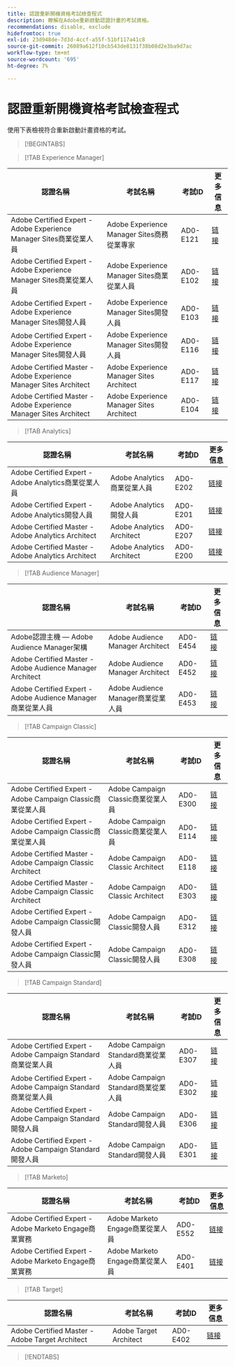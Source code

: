 ```yaml
---
title: 認證重新開機資格考試檢查程式
description: 瞭解在Adobe重新啟動認證計畫的考試資格。
recommendations: disable, exclude
hidefromtoc: true
exl-id: 23d948de-7d3d-4ccf-a55f-51bf117a41c8
source-git-commit: 26089a612f10cb543de8131f38b08d2e3ba9d7ac
workflow-type: tm+mt
source-wordcount: '695'
ht-degree: 7%

---
```


# 認證重新開機資格考試檢查程式

使用下表檢視符合重新啟動計畫資格的考試。

>[!BEGINTABS]

>[!TAB Experience Manager]

| 認證名稱 | 考試名稱 | 考試ID | 更多信息 |
| --- | --- | --- | --- |
| Adobe Certified Expert - Adobe Experience Manager Sites商業從業人員 | Adobe Experience Manager Sites商務從業專家 | AD0-E121 | [链接](https://experienceleague.adobe.com/docs/certification/certification/restart-program.html?lang=en&quot;) |
| Adobe Certified Expert - Adobe Experience Manager Sites商業從業人員 | Adobe Experience Manager Sites商業從業人員 | AD0-E102 | [链接](https://experienceleague.adobe.com/docs/certification/certification/restart-program.html?lang=en&quot;) |
| Adobe Certified Expert - Adobe Experience Manager Sites開發人員 | Adobe Experience Manager Sites開發人員 | AD0-E103 | [链接](https://experienceleague.adobe.com/docs/certification/certification/restart-program.html?lang=en&quot;) |
| Adobe Certified Expert - Adobe Experience Manager Sites開發人員 | Adobe Experience Manager Sites開發人員 | AD0-E116 | [链接](https://experienceleague.adobe.com/docs/certification/certification/restart-program.html?lang=en&quot;) |
| Adobe Certified Master - Adobe Experience Manager Sites Architect | Adobe Experience Manager Sites Architect | AD0-E117 | [链接](https://experienceleague.adobe.com/docs/certification/certification/restart-program.html?lang=en&quot;) |
| Adobe Certified Master - Adobe Experience Manager Sites Architect | Adobe Experience Manager Sites Architect | AD0-E104 | [链接](https://experienceleague.adobe.com/docs/certification/certification/restart-program.html?lang=en&quot;) |

>[!TAB Analytics]

| 認證名稱 | 考試名稱 | 考試ID | 更多信息 |
| --- | --- | --- | --- |
| Adobe Certified Expert - Adobe Analytics商業從業人員 | Adobe Analytics商業從業人員 | AD0-E202 | [链接](https://experienceleague.adobe.com/docs/certification/certification/restart-program.html?lang=en&quot;) |
| Adobe Certified Expert - Adobe Analytics開發人員 | Adobe Analytics開發人員 | AD0-E201 | [链接](https://experienceleague.adobe.com/docs/certification/certification/restart-program.html?lang=en&quot;) |
| Adobe Certified Master - Adobe Analytics Architect | Adobe Analytics Architect | AD0-E207 | [链接](https://experienceleague.adobe.com/docs/certification/certification/restart-program.html?lang=en&quot;) |
| Adobe Certified Master - Adobe Analytics Architect | Adobe Analytics Architect | AD0-E200 | [链接](https://experienceleague.adobe.com/docs/certification/certification/restart-program.html?lang=en&quot;) |

>[!TAB Audience Manager]

| 認證名稱 | 考試名稱 | 考試ID | 更多信息 |
| --- | --- | --- | --- |
| Adobe認證主機 — Adobe Audience Manager架構 | Adobe Audience Manager Architect | AD0-E454 | [链接](https://experienceleague.adobe.com/docs/certification/certification/restart-program.html?lang=en&quot;) |
| Adobe Certified Master - Adobe Audience Manager Architect | Adobe Audience Manager Architect | AD0-E452 | [链接](https://experienceleague.adobe.com/docs/certification/certification/restart-program.html?lang=en&quot;) |
| Adobe Certified Expert - Adobe Audience Manager商業從業人員 | Adobe Audience Manager商業從業人員 | AD0-E453 | [链接](https://experienceleague.adobe.com/docs/certification/certification/restart-program.html?lang=en&quot;) |

>[!TAB Campaign Classic]

| 認證名稱 | 考試名稱 | 考試ID | 更多信息 |
| --- | --- | --- | --- |
| Adobe Certified Expert - Adobe Campaign Classic商業從業人員 | Adobe Campaign Classic商業從業人員 | AD0-E300 | [链接](https://experienceleague.adobe.com/docs/certification/certification/restart-program.html?lang=en&quot;) |
| Adobe Certified Expert - Adobe Campaign Classic商業從業人員 | Adobe Campaign Classic商業從業人員 | AD0-E114 | [链接](https://experienceleague.adobe.com/docs/certification/certification/restart-program.html?lang=en&quot;) |
| Adobe Certified Master - Adobe Campaign Classic Architect | Adobe Campaign Classic Architect | AD0-E118 | [链接](https://experienceleague.adobe.com/docs/certification/certification/restart-program.html?lang=en&quot;) |
| Adobe Certified Master - Adobe Campaign Classic Architect | Adobe Campaign Classic Architect | AD0-E303 | [链接](https://experienceleague.adobe.com/docs/certification/certification/restart-program.html?lang=en&quot;) |
| Adobe Certified Expert - Adobe Campaign Classic開發人員 | Adobe Campaign Classic開發人員 | AD0-E312 | [链接](https://experienceleague.adobe.com/docs/certification/certification/restart-program.html?lang=en&quot;) |
| Adobe Certified Expert - Adobe Campaign Classic開發人員 | Adobe Campaign Classic開發人員 | AD0-E308 | [链接](https://experienceleague.adobe.com/docs/certification/certification/restart-program.html?lang=en&quot;) |

>[!TAB Campaign Standard]

| 認證名稱 | 考試名稱 | 考試ID | 更多信息 |
| --- | --- | --- | --- |
| Adobe Certified Expert - Adobe Campaign Standard商業從業人員 | Adobe Campaign Standard商業從業人員 | AD0-E307 | [链接](https://experienceleague.adobe.com/docs/certification/certification/restart-program.html?lang=en&quot;) |
| Adobe Certified Expert - Adobe Campaign Standard商業從業人員 | Adobe Campaign Standard商業從業人員 | AD0-E302 | [链接](https://experienceleague.adobe.com/docs/certification/certification/restart-program.html?lang=en&quot;) |
| Adobe Certified Expert - Adobe Campaign Standard開發人員 | Adobe Campaign Standard開發人員 | AD0-E306 | [链接](https://experienceleague.adobe.com/docs/certification/certification/restart-program.html?lang=en&quot;) |
| Adobe Certified Expert - Adobe Campaign Standard開發人員 | Adobe Campaign Standard開發人員 | AD0-E301 | [链接](https://experienceleague.adobe.com/docs/certification/certification/restart-program.html?lang=en&quot;) |

>[!TAB Marketo]

| 認證名稱 | 考試名稱 | 考試ID | 更多信息 |
| --- | --- | --- | --- |
| Adobe Certified Expert - Adobe Marketo Engage商業實務 | Adobe Marketo Engage商業從業人員 | AD0-E552 | [链接](https://experienceleague.adobe.com/docs/certification/certification/restart-program.html?lang=en&quot;) |
| Adobe Certified Expert - Adobe Marketo Engage商業實務 | Adobe Marketo Engage商業從業人員 | AD0-E401 | [链接](https://experienceleague.adobe.com/docs/certification/certification/restart-program.html?lang=en&quot;) |

>[!TAB Target]

| 認證名稱 | 考試名稱 | 考試ID | 更多信息 |
| --- | --- | --- | --- |
| Adobe Certified Master - Adobe Target Architect | Adobe Target Architect | AD0-E402 | [链接](https://experienceleague.adobe.com/docs/certification/certification/restart-program.html?lang=en&quot;) |

>[!ENDTABS]
